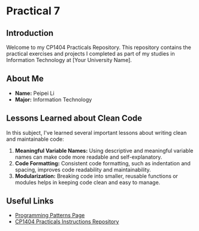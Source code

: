 # Practical 7

## Introduction
Welcome to my CP1404 Practicals Repository. This repository contains the practical exercises and projects I completed as part of my studies in Information Technology at [Your University Name].

## About Me
- **Name:** Peipei Li
- **Major:** Information Technology

## Lessons Learned about Clean Code
In this subject, I've learned several important lessons about writing clean and maintainable code:
1. **Meaningful Variable Names:** Using descriptive and meaningful variable names can make code more readable and self-explanatory.
2. **Code Formatting:** Consistent code formatting, such as indentation and spacing, improves code readability and maintainability.
3. **Modularization:** Breaking code into smaller, reusable functions or modules helps in keeping code clean and easy to manage.

## Useful Links
- [Programming Patterns Page](https://github.com/lpeipei/cp1404practicals/tree/master/prac_07)
- [CP1404 Practicals Instructions Repository](https://github.com/lpeipei/cp1404practicals)


